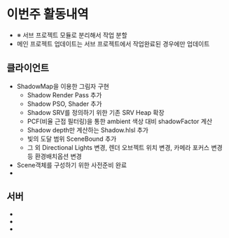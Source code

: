 # 이번주 활동내역
  - ※ 서브 프로젝트 모듈로 분리해서 작업 분할
  - 메인 프로젝트 업데이트는 서브 프로젝트에서 작업완료된 경우에만 업데이트

## 클라이언트
  - ShadowMap을 이용한 그림자 구현
    - Shadow Render Pass 추가
    - Shadow PSO, Shader 추가
    - Shadow SRV를 정의하기 위한 기존 SRV Heap 확장
    - PCF(비율 근접 필터링)을 통한 ambient 색상 대비 shadowFactor 계산
    - Shadow depth만 계산하는 Shadow.hlsl 추가
    - 빛의 도달 범위 SceneBound 추가
    - 그 외 Directional Lights 변경, 렌더 오브젝트 위치 변경, 카메라
      포커스 변경 등 환경배치옵션 변경
  - Scene객체를 구성하기 위한 사전준비 완료
  - 

## 서버
  - 
  - 
  -
